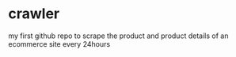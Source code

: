 # crawler
 my first github repo to scrape the product and product details of an ecommerce site every 24hours
